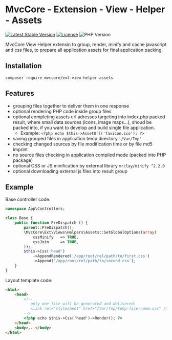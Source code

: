 # MvcCore - Extension - View - Helper - Assets

[![Latest Stable Version](https://img.shields.io/badge/Stable-v5.1.1-brightgreen.svg?style=plastic)](https://github.com/mvccore/ext-view-helper-assets/releases)
[![License](https://img.shields.io/badge/License-BSD%203-brightgreen.svg?style=plastic)](https://mvccore.github.io/docs/mvccore/5.0.0/LICENSE.md)
![PHP Version](https://img.shields.io/badge/PHP->=5.4-brightgreen.svg?style=plastic)

MvcCore View Helper extensin to group, render, minify and cache javascript and css files, to prepare all application assets for final application packing.

## Installation
```shell
composer require mvccore/ext-view-helper-assets
```

## Features
- grouping files together to deliver them in one response
- optional rendering PHP code inside group files
- optional completing assets url adresses targeting into index.php
  packed result, where small data sources (icons, image maps...),
  shoud be packed into, if you want to develop and build single
  file application.
  - Example: `<?php echo $this->AssetUrl('favicon.ico'); ?>`
- saving grouped files in application temp directory `'/Var/Tmp'`
- checking changed sources by file modification time or by file md5 imprint
- no source files checking in application compiled mode (packed into PHP package)
- optional CSS or JS minification by external library `mrclay/minify ^2.2.0`
- optional downloading external js files into result group

## Example

Base controller code:
```php
namespace App\Controllers;

class Base {
	public function PreDispatch () {
		parent::PreDispatch();
		\MvcCore\Ext\Views\Helpers\Assets::SetGlobalOptions(array(
			cssMinify	=> TRUE,
			cssJoin		=> TRUE,
		));
		$this->Css('head')
			->AppendRendered('/app/root/rel/path/to/first.css')
			->Append('/app/root/rel/path/to/second.css');
	}
}
```

Layout template code:
```html
<html>
	<head>
		<!--
		   only one file will be generated and delivered:
		   <link rel="stylesheet" href="/Var/Tmp/temp-file-name.css" />
		-->
		<?php echo $this->Css('head')->Render(); ?>
	</head>
	<body>...</body>
</html>
```
